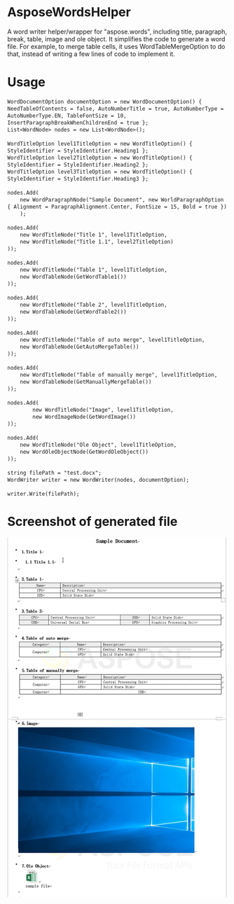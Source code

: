 # AsposeWordsHelper
A word writer helper/wrapper for "aspose.words", including title, paragraph, break, table, image and ole object. It simplifies the code to generate a word file. For example, to merge table cells, it uses WordTableMergeOption to do that, instead of writing a few lines of code to implement it.

# Usage
```
WordDocumentOption documentOption = new WordDocumentOption() { NeedTableOfContents = false, AutoNumberTitle = true, AutoNumberType = AutoNumberType.EN, TableFontSize = 10, InsertParagraphBreakWhenChildrenEnd = true };
List<WordNode> nodes = new List<WordNode>();

WordTitleOption level1TitleOption = new WordTitleOption() { StyleIdentifier = StyleIdentifier.Heading1 };
WordTitleOption level2TitleOption = new WordTitleOption() { StyleIdentifier = StyleIdentifier.Heading2 };
WordTitleOption level3TitleOption = new WordTitleOption() { StyleIdentifier = StyleIdentifier.Heading3 };

nodes.Add(
    new WordParagraphNode("Sample Document", new WorldParagraphOption { Alignment = ParagraphAlignment.Center, FontSize = 15, Bold = true })
    );

nodes.Add(
    new WordTitleNode("Title 1", level1TitleOption,
    new WordTitleNode("Title 1.1", level2TitleOption)
));

nodes.Add(
    new WordTitleNode("Table 1", level1TitleOption,
    new WordTableNode(GetWordTable1())
));

nodes.Add(
    new WordTitleNode("Table 2", level1TitleOption,
    new WordTableNode(GetWordTable2())
));

nodes.Add(
    new WordTitleNode("Table of auto merge", level1TitleOption,
    new WordTableNode(GetAutoMergeTable())
));

nodes.Add(
    new WordTitleNode("Table of manually merge", level1TitleOption,
    new WordTableNode(GetManuallyMergeTable())
));

nodes.Add(
        new WordTitleNode("Image", level1TitleOption,
        new WordImageNode(GetWordImage())
));

nodes.Add(
    new WordTitleNode("Ole Object", level1TitleOption,
    new WordOleObjectNode(GetWordOleObject())
));

string filePath = "test.docx";
WordWriter writer = new WordWriter(nodes, documentOption);

writer.Write(filePath);
```

# Screenshot of generated file
![Screenshot](https://github.com/jingwu1986/AsposeWordsHelper/blob/master/Screenshort.png)
